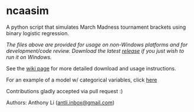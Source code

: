 # ncaasim
A python script that simulates March Madness tournament brackets using binary logistic regression.

*The files above are provided for usage on non-Windows platforms and for development/code review. Download the latest [release](https://github.com/tongning/ncaasim/releases) if you just wish to run it on Windows.*

See the [wiki page](https://github.com/ncaasim/wiki) for more detailed download and usage instructions.

For an example of a model w/ categorical variables, click [here](https://github.com/tongning/ncaasim/wiki)

Contributions gladly accepted via pull request :)

Authors:
Anthony Li (antli.inbox@gmail.com)
